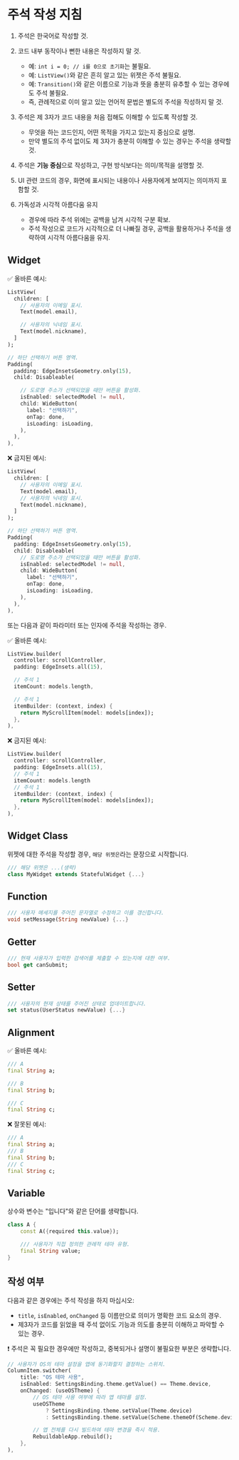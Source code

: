 # 주석 작성 지침

1. 주석은 한국어로 작성할 것.

2. 코드 내부 동작이나 뻔한 내용은 작성하지 말 것.
   - 예: `int i = 0; // i를 0으로 초기화`는 불필요.
   - 예: `ListView()`와 같은 흔히 알고 있는 위젯은 주석 불필요.
   - 예: `Transition()`와 같은 이름으로 기능과 뜻을 충분히 유추할 수 있는 경우에도 주석 불필요.
   - 즉, 관례적으로 이미 알고 있는 언어적 문법은 별도의 주석을 작성하지 말 것.

3. 주석은 제 3자가 코드 내용을 처음 접해도 이해할 수 있도록 작성할 것.
   - 무엇을 하는 코드인지, 어떤 목적을 가지고 있는지 중심으로 설명.
   - 만약 별도의 주석 없이도 제 3자가 충분히 이해할 수 있는 경우는 주석을 생략할 것.

4. 주석은 **기능 중심**으로 작성하고, 구현 방식보다는 의미/목적을 설명할 것.

5. UI 관련 코드의 경우, 화면에 표시되는 내용이나 사용자에게 보여지는 의미까지 포함할 것.

6. 가독성과 시각적 아름다움 유지
    - 경우에 따라 주석 위에는 공백을 남겨 시각적 구분 확보.
    - 주석 작성으로 코드가 시각적으로 더 나빠질 경우, 공백을 활용하거나 주석을 생략하여 시각적 아름다움을 유지.

## Widget

✅ 올바른 예시:

```dart
ListView(
  children: [
    // 사용자의 이메일 표시.
    Text(model.email),

    // 사용자의 닉네임 표시.
    Text(model.nickname),
  ]
);
```

```dart
// 하단 선택하기 버튼 영역.
Padding(
  padding: EdgeInsetsGeometry.only(15),
  child: Disableable(

    // 도로명 주소가 선택되었을 때만 버튼을 활성화.
    isEnabled: selectedModel != null,
    child: WideButton(
      label: "선택하기",
      onTap: done,
      isLoading: isLoading,
    ),
  ),
),
```

❌ 금지된 예시:

```dart
ListView(
  children: [
    // 사용자의 이메일 표시.
    Text(model.email),
    // 사용자의 닉네임 표시.
    Text(model.nickname),
  ]
);
```

```dart
// 하단 선택하기 버튼 영역.
Padding(
  padding: EdgeInsetsGeometry.only(15),
  child: Disableable(
    // 도로명 주소가 선택되었을 때만 버튼을 활성화.
    isEnabled: selectedModel != null,
    child: WideButton(
      label: "선택하기",
      onTap: done,
      isLoading: isLoading,
    ),
  ),
),
```

또는 다음과 같이 파라미터 또는 인자에 주석을 작성하는 경우.

✅ 올바른 예시:

```dart
ListView.builder(
  controller: scrollController,
  padding: EdgeInsets.all(15),

  // 주석 1
  itemCount: models.length,

  // 주석 1
  itemBuilder: (context, index) {
    return MyScrollItem(model: models[index]);
  },
),
```

❌ 금지된 예시:

```dart
ListView.builder(
  controller: scrollController,
  padding: EdgeInsets.all(15),
  // 주석 1
  itemCount: models.length
  // 주석 1
  itemBuilder: (context, index) {
    return MyScrollItem(model: models[index]);
  },
),
```

## Widget Class
위젯에 대한 주석을 작성할 경우, `해당 위젯은`라는 문장으로 시작합니다.

```dart
/// 해당 위젯은 ...(생략)
class MyWidget extends StatefulWidget {...}
```

## Function

```dart
/// 사용자 메세지를 주어진 문자열로 수정하고 이를 갱신합니다.
void setMessage(String newValue) {...}
```

## Getter

```dart
/// 현재 사용자가 입력한 검색어를 제출할 수 있는지에 대한 여부.
bool get canSubmit;
```

## Setter

```dart
/// 사용자의 현재 상태를 주어진 상태로 업데이트합니다.
set status(UserStatus newValue) {...}
```

## Alignment

✅ 올바른 예시:

```dart
/// A
final String a;

/// B
final String b;

/// C
final String c;
```

❌ 잘못된 예시:

```dart
/// A
final String a;
/// B
final String b;
/// C
final String c;
```

## Variable
상수와 변수는 "입니다"와 같은 단어를 생략합니다.

```dart
class A {
    const A({required this.value});

    /// 사용자가 직접 정의한 관례적 테마 유형.
    final String value;
}
```

## 작성 여부
다음과 같은 경우에는 주석 작성을 하지 마십시오:

- `title`, `isEnabled`, `onChanged` 등 이름만으로 의미가 명확한 코드 요소의 경우.
- 제3자가 코드를 읽었을 때 주석 없이도 기능과 의도를 충분히 이해하고 파악할 수 있는 경우.

❗ 주석은 꼭 필요한 경우에만 작성하고, 중복되거나 설명이 불필요한 부분은 생략합니다.

```dart
// 사용자가 OS의 테마 설정을 앱에 동기화할지 결정하는 스위치.
ColumnItem.switcher(
    title: "OS 테마 사용",
    isEnabled: SettingsBinding.theme.getValue() == Theme.device,
    onChanged: (useOSTheme) {
        // OS 테마 사용 여부에 따라 앱 테마를 설정.
        useOSTheme
            ? SettingsBinding.theme.setValue(Theme.device)
            : SettingsBinding.theme.setValue(Scheme.themeOf(Scheme.device));

        // 앱 전체를 다시 빌드하여 테마 변경을 즉시 적용.
        RebuildableApp.rebuild();
    },
),
```
